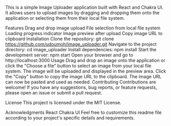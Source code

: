 This is a simple Image Uploader application built with React and Chakra UI. It allows users to upload images by dragging and dropping them onto the application or selecting them from their local file system.

Features
Drag and drop image upload
File selection from local file system
Loading progress indicator
Image preview after upload
Copy image URL to clipboard
Installation
Clone the repository: git clone https://github.com/udoumoh/image_uploader.git
Navigate to the project directory: cd image_uploader
Install dependencies: npm install
Start the development server: npm start
Open your browser and go to http://localhost:3000
Usage
Drag and drop an image onto the application or click the "Choose a file" button to select an image from your local file system.
The image will be uploaded and displayed in the preview area.
Click the "Copy" button to copy the image URL to the clipboard.
The image URL can now be pasted and used as needed.
Contributing
Contributions are welcome! If you have any suggestions, bug reports, or feature requests, please open an issue or submit a pull request.

License
This project is licensed under the MIT License.

Acknowledgments
React
Chakra UI
Feel free to customize this readme file according to your project's specific details and requirements.






